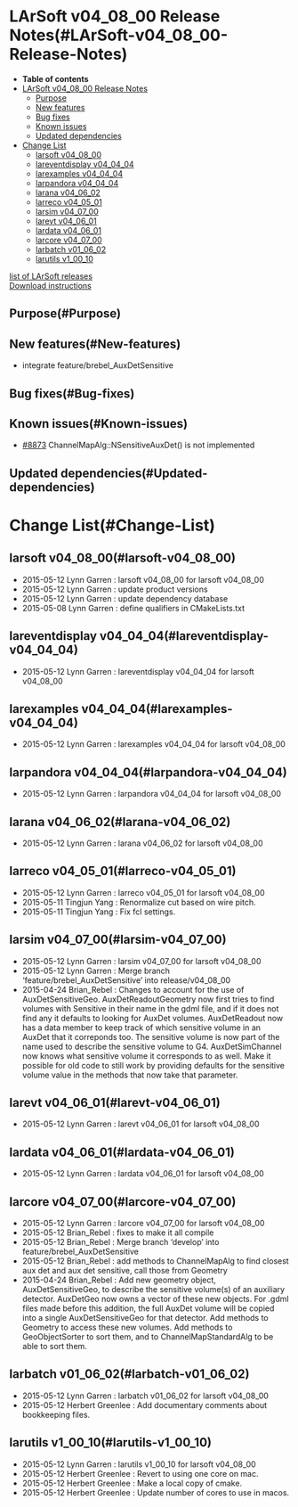 LArSoft v04\_08\_00 Release Notes(#LArSoft-v04_08_00-Release-Notes)
======================================================================

-   **Table of contents**
-   [LArSoft v04\_08\_00 Release Notes](#LArSoft-v04_08_00-Release-Notes)
    -   [Purpose](#Purpose)
    -   [New features](#New-features)
    -   [Bug fixes](#Bug-fixes)
    -   [Known issues](#Known-issues)
    -   [Updated dependencies](#Updated-dependencies)
-   [Change List](#Change-List)
    -   [larsoft v04\_08\_00](#larsoft-v04_08_00)
    -   [lareventdisplay v04\_04\_04](#lareventdisplay-v04_04_04)
    -   [larexamples v04\_04\_04](#larexamples-v04_04_04)
    -   [larpandora v04\_04\_04](#larpandora-v04_04_04)
    -   [larana v04\_06\_02](#larana-v04_06_02)
    -   [larreco v04\_05\_01](#larreco-v04_05_01)
    -   [larsim v04\_07\_00](#larsim-v04_07_00)
    -   [larevt v04\_06\_01](#larevt-v04_06_01)
    -   [lardata v04\_06\_01](#lardata-v04_06_01)
    -   [larcore v04\_07\_00](#larcore-v04_07_00)
    -   [larbatch v01\_06\_02](#larbatch-v01_06_02)
    -   [larutils v1\_00\_10](#larutils-v1_00_10)

[list of LArSoft releases](LArSoft_release_list)\
[Download instructions](http://scisoft.fnal.gov/scisoft/bundles/larsoft/v04_08_00/larsoft-v04_08_00.html)

Purpose(#Purpose)
--------------------

New features(#New-features)
------------------------------

-   integrate feature/brebel\_AuxDetSensitive

Bug fixes(#Bug-fixes)
------------------------

Known issues(#Known-issues)
------------------------------

-   [\#8873](/redmine/issues/8873 "Bug: ChannelMapAlg::NSensitiveAuxDet() has no implementation (Closed)") ChannelMapAlg::NSensitiveAuxDet() is not implemented

Updated dependencies(#Updated-dependencies)
----------------------------------------------

Change List(#Change-List)
============================

larsoft v04\_08\_00(#larsoft-v04_08_00)
------------------------------------------

-   2015-05-12 Lynn Garren : larsoft v04\_08\_00 for larsoft v04\_08\_00
-   2015-05-12 Lynn Garren : update product versions
-   2015-05-12 Lynn Garren : update dependency database
-   2015-05-08 Lynn Garren : define qualifiers in CMakeLists.txt

lareventdisplay v04\_04\_04(#lareventdisplay-v04_04_04)
----------------------------------------------------------

-   2015-05-12 Lynn Garren : lareventdisplay v04\_04\_04 for larsoft v04\_08\_00

larexamples v04\_04\_04(#larexamples-v04_04_04)
--------------------------------------------------

-   2015-05-12 Lynn Garren : larexamples v04\_04\_04 for larsoft v04\_08\_00

larpandora v04\_04\_04(#larpandora-v04_04_04)
------------------------------------------------

-   2015-05-12 Lynn Garren : larpandora v04\_04\_04 for larsoft v04\_08\_00

larana v04\_06\_02(#larana-v04_06_02)
----------------------------------------

-   2015-05-12 Lynn Garren : larana v04\_06\_02 for larsoft v04\_08\_00

larreco v04\_05\_01(#larreco-v04_05_01)
------------------------------------------

-   2015-05-12 Lynn Garren : larreco v04\_05\_01 for larsoft v04\_08\_00
-   2015-05-11 Tingjun Yang : Renormalize cut based on wire pitch.
-   2015-05-11 Tingjun Yang : Fix fcl settings.

larsim v04\_07\_00(#larsim-v04_07_00)
----------------------------------------

-   2015-05-12 Lynn Garren : larsim v04\_07\_00 for larsoft v04\_08\_00
-   2015-05-12 Lynn Garren : Merge branch ‘feature/brebel\_AuxDetSensitive’ into release/v04\_08\_00
-   2015-04-24 Brian\_Rebel : Changes to account for the use of AuxDetSensitiveGeo. AuxDetReadoutGeometry now first tries to find volumes with Sensitive in their name in the gdml file, and if it does not find any it defaults to looking for AuxDet volumes. AuxDetReadout now has a data member to keep track of which sensitive volume in an AuxDet that it correponds too. The sensitive volume is now part of the name used to describe the sensitive volume to G4. AuxDetSimChannel now knows what sensitive volume it corresponds to as well. Make it possible for old code to still work by providing defaults for the sensitive volume value in the methods that now take that parameter.

larevt v04\_06\_01(#larevt-v04_06_01)
----------------------------------------

-   2015-05-12 Lynn Garren : larevt v04\_06\_01 for larsoft v04\_08\_00

lardata v04\_06\_01(#lardata-v04_06_01)
------------------------------------------

-   2015-05-12 Lynn Garren : lardata v04\_06\_01 for larsoft v04\_08\_00

larcore v04\_07\_00(#larcore-v04_07_00)
------------------------------------------

-   2015-05-12 Lynn Garren : larcore v04\_07\_00 for larsoft v04\_08\_00
-   2015-05-12 Brian\_Rebel : fixes to make it all compile
-   2015-05-12 Brian\_Rebel : Merge branch ‘develop’ into feature/brebel\_AuxDetSensitive
-   2015-05-12 Brian\_Rebel : add methods to ChannelMapAlg to find closest aux det and aux det sensitive, call those from Geometry
-   2015-04-24 Brian\_Rebel : Add new geometry object, AuxDetSensitiveGeo, to describe the sensitive volume(s) of an auxiliary detector. AuxDetGeo now owns a vector of these new objects. For .gdml files made before this addition, the full AuxDet volume will be copied into a single AuxDetSensitiveGeo for that detector. Add methods to Geometry to access these new volumes. Add methods to GeoObjectSorter to sort them, and to ChannelMapStandardAlg to be able to sort them.

larbatch v01\_06\_02(#larbatch-v01_06_02)
--------------------------------------------

-   2015-05-12 Lynn Garren : larbatch v01\_06\_02 for larsoft v04\_08\_00
-   2015-05-12 Herbert Greenlee : Add documentary comments about bookkeeping files.

larutils v1\_00\_10(#larutils-v1_00_10)
------------------------------------------

-   2015-05-12 Lynn Garren : larutils v1\_00\_10 for larsoft v04\_08\_00
-   2015-05-12 Herbert Greenlee : Revert to using one core on mac.
-   2015-05-12 Herbert Greenlee : Make a local copy of cmake.
-   2015-05-12 Herbert Greenlee : Update number of cores to use in macos.
